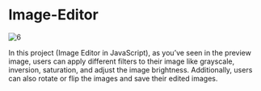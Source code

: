 # Image-Editor

![6](https://user-images.githubusercontent.com/123758787/233777633-827cdaf7-f72e-4070-8c56-a837878c30fa.png)

In this project (Image Editor in JavaScript), as you’ve seen in the preview image, users can apply different filters to their image like grayscale, inversion, saturation, and adjust the image brightness. Additionally, users can also rotate or flip the images and save their edited images.
